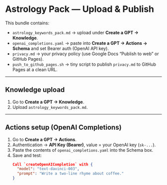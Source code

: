 # Astrology Pack — Upload & Publish

This bundle contains:
- `astrology_keywords_pack.md` → upload under **Create a GPT → Knowledge**.
- `openai_completions.yaml` → paste into **Create a GPT → Actions → Schema** and set Bearer auth (OpenAI API key).
- `privacy.md` → your privacy policy (use Google Docs “Publish to web” or GitHub Pages).
- `push_to_github_pages.sh` → tiny script to publish `privacy.md` to GitHub Pages at a clean URL.

---

## Knowledge upload
1. Go to **Create a GPT → Knowledge**.
2. Upload `astrology_keywords_pack.md`.

---

## Actions setup (OpenAI Completions)
1. Go to **Create a GPT → Actions**.
2. Authentication → **API Key (Bearer)**, value = your OpenAI key (`sk-...`).
3. Paste the contents of `openai_completions.yaml` into the Schema box.
4. Save and test:  
   ```json
   Call `createOpenAICompletion` with {
     "model": "text-davinci-003",
     "prompt": "Write a two-line rhyme about coffee."
   }